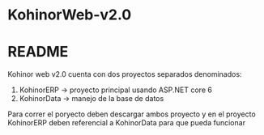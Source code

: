 # KohinorWeb-v2.0

# README #

Kohinor web v2.0 cuenta con dos proyectos separados denominados:
1. KohinorERP -> proyecto principal usando ASP.NET core 6
2. KohinorData -> manejo de la base de datos

Para correr el poryecto deben descargar ambos proyecto y en el proyecto KohinorERP deben referencial a KohinorData para que pueda funcionar
